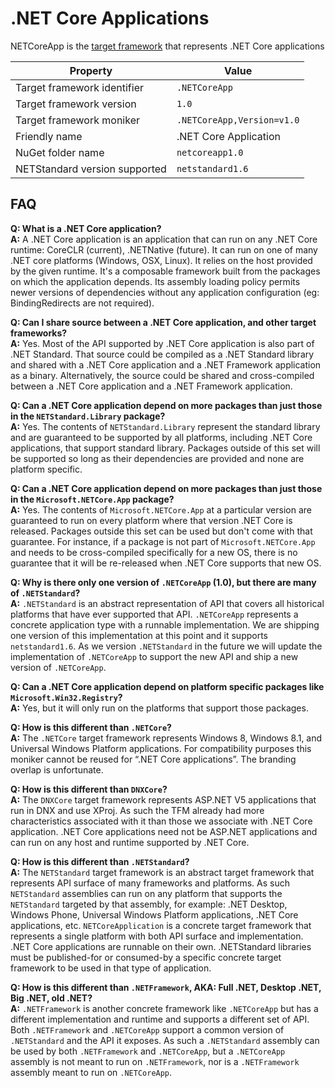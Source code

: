 ﻿# .NET Core Applications

NETCoreApp is the [target framework](https://docs.nuget.org/Create/TargetFrameworks) that represents .NET Core applications

Property | Value
---------|---------
Target framework identifier | `.NETCoreApp`
Target framework version | `1.0`
Target framework moniker | `.NETCoreApp,Version=v1.0`
Friendly name | .NET Core Application
NuGet folder name | `netcoreapp1.0`
NETStandard version supported | `netstandard1.6`

## FAQ
**Q: What is a .NET Core application?**  
**A:** A .NET Core application is an application that can run on any .NET Core runtime: CoreCLR (current), .NETNative (future). It can run on one of many .NET core platforms (Windows, OSX, Linux).  It relies on the host provided by the given runtime.  It's a composable framework built from the packages on which the application depends.  Its assembly loading policy permits newer versions of dependencies without any application configuration (eg: BindingRedirects are not required).

**Q: Can I share source between a .NET Core application, and other target frameworks?**  
**A:** Yes.  Most of the API supported by .NET Core application is also part of .NET Standard.  That source could be compiled as a .NET Standard library and shared with a .NET Core application and a .NET Framework application as a binary.  Alternatively, the source could be shared and cross-compiled between a .NET Core application and a .NET Framework application.

**Q: Can a .NET Core application depend on more packages than just those in the `NETStandard.Library` package?**  
**A:** Yes.  The contents of `NETStandard.Library` represent the standard library and are guaranteed to be supported by all platforms, including .NET Core applications, that support standard library.  Packages outside of this set will be supported so long as their dependencies are provided and none are platform specific.

**Q: Can a .NET Core application depend on more packages than just those in the `Microsoft.NETCore.App` package?**  
**A:** Yes.  The contents of `Microsoft.NETCore.App` at a particular version are guaranteed to run on every platform where that version .NET Core is released.  Packages outside this set can be used but don't come with that guarantee.  For instance, if a package is not part of `Microsoft.NETCore.App` and needs to be cross-compiled specifically for a new OS, there is no guarantee that it will be re-released when .NET Core supports that new OS.

**Q: Why is there only one version of `.NETCoreApp` (1.0), but there are many of `.NETStandard`?**  
**A:** `.NETStandard` is an abstract representation of API that covers all historical platforms that have ever supported that API.  `.NETCoreApp` represents a concrete application type with a runnable implementation.  We are shipping one version of this implementation at this point and it supports `netstandard1.6`.  As we version `.NETStandard` in the future we will update the implementation of `.NETCoreApp` to support the new API and ship a new version of `.NETCoreApp`.

**Q: Can a .NET Core application depend on platform specific packages like `Microsoft.Win32.Registry`?**  
**A:** Yes, but it will only run on the platforms that support those packages.

**Q: How is this different than `.NETCore`?**  
**A:** The `.NETCore` target framework represents Windows 8, Windows 8.1, and Universal Windows Platform applications.  For compatibility purposes this moniker cannot be reused for “.NET Core applications”.  The branding overlap is unfortunate.

**Q: How is this different than `DNXCore`?**  
**A:** The `DNXCore` target framework represents ASP.NET V5 applications that run in DNX and use XProj.  As such the TFM already had more characteristics associated with it than those we associate with .NET Core application.  .NET Core applications need not be ASP.NET applications and can run on any host and runtime supported by .NET Core.

**Q: How is this different than `.NETStandard`?**  
**A:** The `NETStandard` target framework is an abstract target framework that represents API surface of many frameworks and platforms.  As such `NETStandard` assemblies can run on any platform that supports the `NETStandard` targeted by that assembly, for example: .NET Desktop, Windows Phone, Universal Windows Platform applications, .NET Core applications, etc.  `NETCoreApplication` is a concrete target framework that represents a single platform with both API surface and implementation.  .NET Core applications are runnable on their own.  .NETStandard libraries must be published-for or consumed-by a specific concrete target framework to be used in that type of application.

**Q: How is this different than `.NETFramework`, AKA: Full .NET, Desktop .NET, Big .NET, old .NET?**  
**A:** `.NETFramework` is another concrete framework like `.NETCoreApp` but has a different implementation and runtime and supports a different set of API.  Both `.NETFramework` and `.NETCoreApp` support a common version of `.NETStandard` and the API it exposes.  As such a `.NETStandard` assembly can be used by both `.NETFramework` and `.NETCoreApp`, but a `.NETCoreApp` assembly is not meant to run on `.NETFramework`, nor is a `.NETFramework` assembly meant to run on `.NETCoreApp`.
